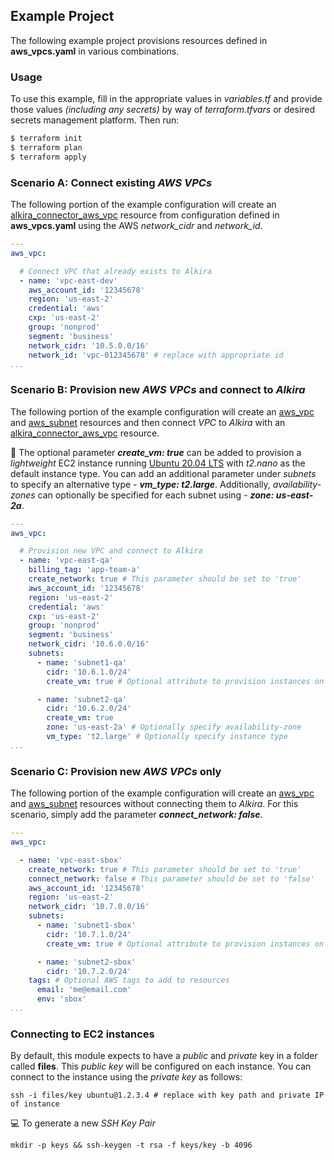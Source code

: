 ## Example Project
The following example project provisions resources defined in **aws_vpcs.yaml** in various combinations.

### Usage
To use this example, fill in the appropriate values in _variables.tf_ and provide those values _(including any secrets)_ by way of _terraform.tfvars_ or desired secrets management platform. Then run:

```bash
$ terraform init
$ terraform plan
$ terraform apply
```

### **Scenario A:** Connect existing _AWS VPCs_
The following portion of the example configuration will create an [alkira_connector_aws_vpc](https://registry.terraform.io/providers/alkiranet/alkira/latest/docs/resources/connector_aws_vpc) resource from configuration defined in **aws_vpcs.yaml** using the AWS _network_cidr_ and _network_id_.

```yaml
---
aws_vpc:

  # Connect VPC that already exists to Alkira
  - name: 'vpc-east-dev'
    aws_account_id: '12345678'
    region: 'us-east-2'
    credential: 'aws'
    cxp: 'us-east-2'
    group: 'nonprod'
    segment: 'business'
    network_cidr: '10.5.0.0/16'
    network_id: 'vpc-012345678' # replace with appropriate id
...
```

### **Scenario B:** Provision new _AWS VPCs_ and connect to _Alkira_
The following portion of the example configuration will create an [aws_vpc](https://registry.terraform.io/providers/hashicorp/aws/latest/docs/resources/vpc) and [aws_subnet](https://registry.terraform.io/providers/hashicorp/aws/latest/docs/resources/subnet) resources and then connect _VPC_ to _Alkira_ with an [alkira_connector_aws_vpc](https://registry.terraform.io/providers/alkiranet/alkira/latest/docs/resources/connector_aws_vpc) resource.

:vertical_traffic_light: The optional parameter **_create_vm: true_** can be added to provision a _lightweight_ EC2 instance running [Ubuntu 20.04 LTS](https://releases.ubuntu.com/focal/) with _t2.nano_ as the default instance type. You can add an additional parameter under _subnets_ to specify an alternative type - **_vm_type: t2.large_**. Additionally, _availability-zones_ can optionally be specified for each subnet using - **_zone: us-east-2a_**.

```yaml
---
aws_vpc:

  # Provision new VPC and connect to Alkira
  - name: 'vpc-east-qa'
    billing_tag: 'app-team-a'
    create_network: true # This parameter should be set to 'true'
    aws_account_id: '12345678'
    region: 'us-east-2'
    credential: 'aws'
    cxp: 'us-east-2'
    group: 'nonprod'
    segment: 'business'
    network_cidr: '10.6.0.0/16'
    subnets:
      - name: 'subnet1-qa'
        cidr: '10.6.1.0/24'
        create_vm: true # Optional attribute to provision instances on a per subnet basis

      - name: 'subnet2-qa'
        cidr: '10.6.2.0/24'
        create_vm: true
        zone: 'us-east-2a' # Optionally specify availability-zone
        vm_type: 't2.large' # Optionally specify instance type
...
```

### **Scenario C:** Provision new _AWS VPCs_ only
The following portion of the example configuration will create an [aws_vpc](https://registry.terraform.io/providers/hashicorp/aws/latest/docs/resources/vpc) and [aws_subnet](https://registry.terraform.io/providers/hashicorp/aws/latest/docs/resources/subnet) resources without connecting them to _Alkira_. For this scenario, simply add the parameter **_connect_network: false_**.

```yaml
---
aws_vpc:

  - name: 'vpc-east-sbox'
    create_network: true # This parameter should be set to 'true'
    connect_network: false # This parameter should be set to 'false'
    aws_account_id: '12345678'
    region: 'us-east-2'
    network_cidr: '10.7.0.0/16'
    subnets:
      - name: 'subnet1-sbox'
        cidr: '10.7.1.0/24'
        create_vm: true # Optional attribute to provision instances on a per subnet basis

      - name: 'subnet2-sbox'
        cidr: '10.7.2.0/24'
    tags: # Optional AWS tags to add to resources
      email: 'me@email.com'
      env: 'sbox'
...
```

### Connecting to EC2 instances
By default, this module expects to have a _public_ and _private_ key in a folder called **files**. This _public key_ will be configured on each instance. You can connect to the instance using the _private key_ as follows:

```shell
ssh -i files/key ubuntu@1.2.3.4 # replace with key path and private IP of instance
```

:computer: To generate a new _SSH Key Pair_
```shell
mkdir -p keys && ssh-keygen -t rsa -f keys/key -b 4096
```